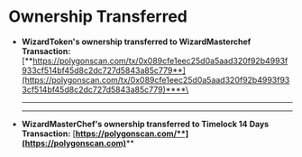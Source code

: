 # Ownership Transferred

*   **WizardToken's ownership transferred to WizardMasterchef Transaction:** [**https://polygonscan.com/tx/0x089cfe1eec25d0a5aad320f92b4993f933cf514bf45d8c2dc727d5843a85c779**](https://polygonscan.com/tx/0x089cfe1eec25d0a5aad320f92b4993f933cf514bf45d8c2dc727d5843a85c779)****\
    ****

    ****
* **WizardMasterChef's ownership transferred to Timelock 14 Days Transaction:** [**https://polygonscan.com/**](https://polygonscan.com)****

